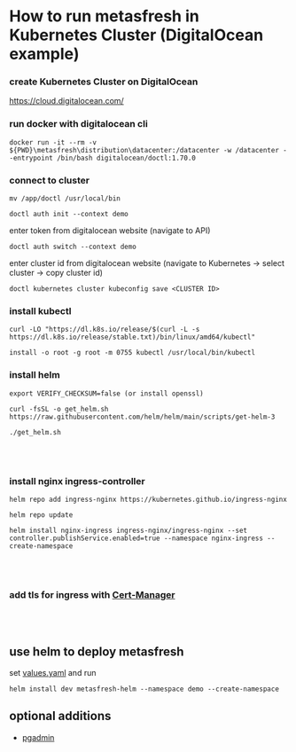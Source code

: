 # How to run metasfresh in Kubernetes Cluster (DigitalOcean example)

### create Kubernetes Cluster on DigitalOcean
https://cloud.digitalocean.com/

### run docker with digitalocean cli
```
docker run -it --rm -v ${PWD}\metasfresh\distribution\datacenter:/datacenter -w /datacenter --entrypoint /bin/bash digitalocean/doctl:1.70.0
```

### connect to cluster
```
mv /app/doctl /usr/local/bin
```
```
doctl auth init --context demo
```

enter token from digitalocean website (navigate to API)

```
doctl auth switch --context demo
```
enter cluster id from digitalocean website
(navigate to Kubernetes -> select cluster -> copy cluster id)

```
doctl kubernetes cluster kubeconfig save <CLUSTER ID> 
```

### install kubectl
```
curl -LO "https://dl.k8s.io/release/$(curl -L -s https://dl.k8s.io/release/stable.txt)/bin/linux/amd64/kubectl"
```
```
install -o root -g root -m 0755 kubectl /usr/local/bin/kubectl
```

### install helm
```
export VERIFY_CHECKSUM=false (or install openssl)
```
```
curl -fsSL -o get_helm.sh https://raw.githubusercontent.com/helm/helm/main/scripts/get-helm-3
```
```
./get_helm.sh
```
<br><br>

### install nginx ingress-controller
```
helm repo add ingress-nginx https://kubernetes.github.io/ingress-nginx
```
```
helm repo update
```
```
helm install nginx-ingress ingress-nginx/ingress-nginx --set controller.publishService.enabled=true --namespace nginx-ingress --create-namespace
```  

<br><br>

### add tls for ingress with [Cert-Manager](./cert-manager-issuer-helm/README.md)

<br><br>

## use helm to deploy metasfresh
set [values.yaml](./metasfresh-helm/values.yaml) and run
```
helm install dev metasfresh-helm --namespace demo --create-namespace
```

## optional additions
- [pgadmin](./pgadmin-helm/README.md)


